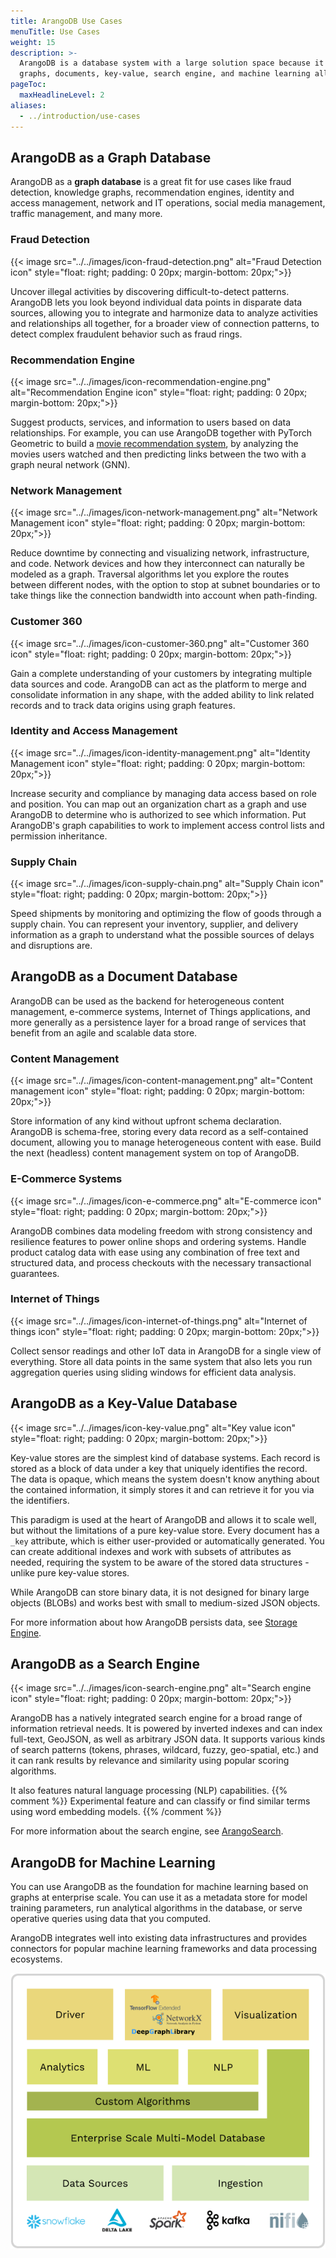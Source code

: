```yaml
---
title: ArangoDB Use Cases
menuTitle: Use Cases
weight: 15
description: >-
  ArangoDB is a database system with a large solution space because it combines
  graphs, documents, key-value, search engine, and machine learning all in one
pageToc:
  maxHeadlineLevel: 2
aliases:
  - ../introduction/use-cases
---
```

## ArangoDB as a Graph Database

ArangoDB as a **graph database** is a great fit for use cases like fraud detection,
knowledge graphs, recommendation engines, identity and access management,
network and IT operations, social media management, traffic management, and many
more.

### Fraud Detection

{{< image src="../../images/icon-fraud-detection.png" alt="Fraud Detection icon" style="float: right; padding: 0 20px; margin-bottom: 20px;">}}

Uncover illegal activities by discovering difficult-to-detect patterns.
ArangoDB lets you look beyond individual data points in disparate data sources,
allowing you to integrate and harmonize data to analyze activities and
relationships all together, for a broader view of connection patterns, to detect
complex fraudulent behavior such as fraud rings.

### Recommendation Engine

{{< image src="../../images/icon-recommendation-engine.png" alt="Recommendation Engine icon" style="float: right; padding: 0 20px; margin-bottom: 20px;">}}

Suggest products, services, and information to users based on data relationships.
For example, you can use ArangoDB together with PyTorch Geometric to build a
[movie recommendation system](https://www.arangodb.com/2022/04/integrate-arangodb-with-pytorch-geometric-to-build-recommendation-systems/),
by analyzing the movies users watched and then predicting links between the two
with a graph neural network (GNN).

### Network Management

{{< image src="../../images/icon-network-management.png" alt="Network Management icon" style="float: right; padding: 0 20px; margin-bottom: 20px;">}}

Reduce downtime by connecting and visualizing network, infrastructure, and code.
Network devices and how they interconnect can naturally be modeled as a graph.
Traversal algorithms let you explore the routes between different nodes, with the
option to stop at subnet boundaries or to take things like the connection
bandwidth into account when path-finding.

### Customer 360

{{< image src="../../images/icon-customer-360.png" alt="Customer 360 icon" style="float: right; padding: 0 20px; margin-bottom: 20px;">}}

Gain a complete understanding of your customers by integrating multiple data
sources and code. ArangoDB can act as the platform to merge and consolidate
information in any shape, with the added ability to link related records and to
track data origins using graph features.

### Identity and Access Management

{{< image src="../../images/icon-identity-management.png" alt="Identity Management icon" style="float: right; padding: 0 20px; margin-bottom: 20px;">}}

Increase security and compliance by managing data access based on role and
position. You can map out an organization chart as a graph and use ArangoDB to
determine who is authorized to see which information. Put ArangoDB's graph
capabilities to work to implement access control lists and permission
inheritance.

### Supply Chain

{{< image src="../../images/icon-supply-chain.png" alt="Supply Chain icon" style="float: right; padding: 0 20px; margin-bottom: 20px;">}}

Speed shipments by monitoring and optimizing the flow of goods through a
supply chain. You can represent your inventory, supplier, and delivery
information as a graph to understand what the possible sources of delays and
disruptions are.

## ArangoDB as a Document Database

ArangoDB can be used as the backend for heterogeneous content management,
e-commerce systems, Internet of Things applications, and more generally as a
persistence layer for a broad range of services that benefit from an agile
and scalable data store.

### Content Management

{{< image src="../../images/icon-content-management.png" alt="Content management icon" style="float: right; padding: 0 20px; margin-bottom: 20px;">}}

Store information of any kind without upfront schema declaration. ArangoDB is
schema-free, storing every data record as a self-contained document, allowing
you to manage heterogeneous content with ease. Build the next (headless)
content management system on top of ArangoDB.

### E-Commerce Systems

{{< image src="../../images/icon-e-commerce.png" alt="E-commerce icon" style="float: right; padding: 0 20px; margin-bottom: 20px;">}}

ArangoDB combines data modeling freedom with strong consistency and resilience
features to power online shops and ordering systems. Handle product catalog data
with ease using any combination of free text and structured data, and process
checkouts with the necessary transactional guarantees.

### Internet of Things

{{< image src="../../images/icon-internet-of-things.png" alt="Internet of things icon" style="float: right; padding: 0 20px; margin-bottom: 20px;">}}

Collect sensor readings and other IoT data in ArangoDB for a single view of
everything. Store all data points in the same system that also lets you run
aggregation queries using sliding windows for efficient data analysis.

## ArangoDB as a Key-Value Database

{{< image src="../../images/icon-key-value.png" alt="Key value icon" style="float: right; padding: 0 20px; margin-bottom: 20px;">}}

Key-value stores are the simplest kind of database systems. Each record is
stored as a block of data under a key that uniquely identifies the record.
The data is opaque, which means the system doesn't know anything about the
contained information, it simply stores it and can retrieve it for you via
the identifiers.

This paradigm is used at the heart of ArangoDB and allows it to scale well,
but without the limitations of a pure key-value store. Every document has a
`_key` attribute, which is either user-provided or automatically generated.
You can create additional indexes and work with subsets of attributes as
needed, requiring the system to be aware of the stored data structures - unlike
pure key-value stores.

While ArangoDB can store binary data, it is not designed for
binary large objects (BLOBs) and works best with small to medium-sized
JSON objects.

For more information about how ArangoDB persists data, see
[Storage Engine](../components/arangodb-server/storage-engine.md).

## ArangoDB as a Search Engine

{{< image src="../../images/icon-search-engine.png" alt="Search engine icon" style="float: right; padding: 0 20px; margin-bottom: 20px;">}}

ArangoDB has a natively integrated search engine for a broad range of
information retrieval needs. It is powered by inverted indexes and can index
full-text, GeoJSON, as well as arbitrary JSON data. It supports various
kinds of search patterns (tokens, phrases, wildcard, fuzzy, geo-spatial, etc.)
and it can rank results by relevance and similarity using popular
scoring algorithms.

It also features natural language processing (NLP) capabilities.
{{% comment %}} Experimental feature
and can classify or find similar terms using word embedding models.
{{% /comment %}}

For more information about the search engine, see [ArangoSearch](../index-and-search/arangosearch/_index.md).

## ArangoDB for Machine Learning

You can use ArangoDB as the foundation for machine learning based on graphs
at enterprise scale. You can use it as a metadata store for model training
parameters, run analytical algorithms in the database, or serve operative
queries using data that you computed.

ArangoDB integrates well into existing data infrastructures and provides
connectors for popular machine learning frameworks and data processing
ecosystems.

![Machine Learning Architecture of ArangoDB](../../images/machine-learning-architecture.png)

